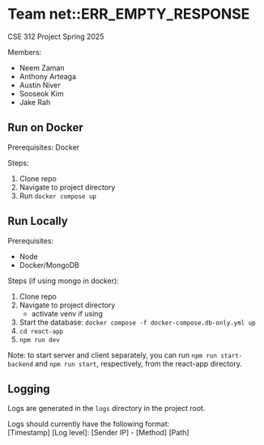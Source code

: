 # Team net::ERR_EMPTY_RESPONSE
CSE 312 Project Spring 2025

Members:
- Neem Zaman
- Anthony Arteaga
- Austin Niver
- Sooseok Kim
- Jake Rah

## Run on Docker
Prerequisites: Docker

Steps:
1. Clone repo
2. Navigate to project directory
3. Run `docker compose up`

## Run Locally
Prerequisites:
- Node
- Docker/MongoDB

Steps (if using mongo in docker):
1. Clone repo
2. Navigate to project directory
   - activate venv if using
3. Start the database: `docker compose -f docker-compose.db-only.yml up`
4. `cd react-app`
5. `npm run dev`

Note: to start server and client separately, you can run `npm run start-backend` and `npm run start`, respectively, from the react-app directory.

## Logging
Logs are generated in the `logs` directory in the project root. 

Logs should currently have the following format:  
[Timestamp] [Log level]: [Sender IP] - [Method] [Path]